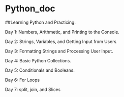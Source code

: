 # Python_doc
##Learning Python and Practicing.

Day 1: Numbers, Arithmetic, and Printing to the Console.

Day 2: Strings, Variables, and Getting Input from Users.

Day 3: Formatting Strings and Processing User Input.

Day 4: Basic Python Collections.

Day 5: Conditionals and Booleans.

Day 6: For Loops

Day 7: split, join, and Slices
